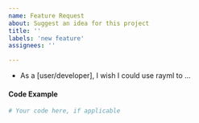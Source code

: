 ```yaml
---
name: Feature Request
about: Suggest an idea for this project
title: ''
labels: 'new feature'
assignees: ''

---
```


- As a [user/developer], I wish I could use rayml to ...

#### Code Example

```python
# Your code here, if applicable

```
